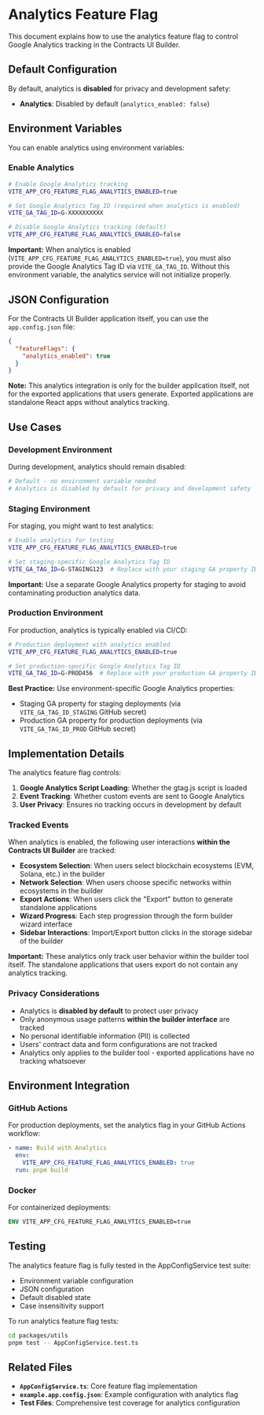 # Analytics Feature Flag

This document explains how to use the analytics feature flag to control Google Analytics tracking in the Contracts UI Builder.

## Default Configuration

By default, analytics is **disabled** for privacy and development safety:

- **Analytics**: Disabled by default (`analytics_enabled: false`)

## Environment Variables

You can enable analytics using environment variables:

### Enable Analytics

```bash
# Enable Google Analytics tracking
VITE_APP_CFG_FEATURE_FLAG_ANALYTICS_ENABLED=true

# Set Google Analytics Tag ID (required when analytics is enabled)
VITE_GA_TAG_ID=G-XXXXXXXXXX

# Disable Google Analytics tracking (default)
VITE_APP_CFG_FEATURE_FLAG_ANALYTICS_ENABLED=false
```

**Important:** When analytics is enabled (`VITE_APP_CFG_FEATURE_FLAG_ANALYTICS_ENABLED=true`), you must also provide the Google Analytics Tag ID via `VITE_GA_TAG_ID`. Without this environment variable, the analytics service will not initialize properly.

## JSON Configuration

For the Contracts UI Builder application itself, you can use the `app.config.json` file:

```json
{
  "featureFlags": {
    "analytics_enabled": true
  }
}
```

**Note:** This analytics integration is only for the builder application itself, not for the exported applications that users generate. Exported applications are standalone React apps without analytics tracking.

## Use Cases

### Development Environment

During development, analytics should remain disabled:

```bash
# Default - no environment variable needed
# Analytics is disabled by default for privacy and development safety
```

### Staging Environment

For staging, you might want to test analytics:

```bash
# Enable analytics for testing
VITE_APP_CFG_FEATURE_FLAG_ANALYTICS_ENABLED=true

# Set staging-specific Google Analytics Tag ID
VITE_GA_TAG_ID=G-STAGING123  # Replace with your staging GA property ID
```

**Important:** Use a separate Google Analytics property for staging to avoid contaminating production analytics data.

### Production Environment

For production, analytics is typically enabled via CI/CD:

```bash
# Production deployment with analytics enabled
VITE_APP_CFG_FEATURE_FLAG_ANALYTICS_ENABLED=true

# Set production-specific Google Analytics Tag ID
VITE_GA_TAG_ID=G-PROD456  # Replace with your production GA property ID
```

**Best Practice:** Use environment-specific Google Analytics properties:

- Staging GA property for staging deployments (via `VITE_GA_TAG_ID_STAGING` GitHub secret)
- Production GA property for production deployments (via `VITE_GA_TAG_ID_PROD` GitHub secret)

## Implementation Details

The analytics feature flag controls:

1. **Google Analytics Script Loading**: Whether the gtag.js script is loaded
2. **Event Tracking**: Whether custom events are sent to Google Analytics
3. **User Privacy**: Ensures no tracking occurs in development by default

### Tracked Events

When analytics is enabled, the following user interactions **within the Contracts UI Builder** are tracked:

- **Ecosystem Selection**: When users select blockchain ecosystems (EVM, Solana, etc.) in the builder
- **Network Selection**: When users choose specific networks within ecosystems in the builder
- **Export Actions**: When users click the "Export" button to generate standalone applications
- **Wizard Progress**: Each step progression through the form builder wizard interface
- **Sidebar Interactions**: Import/Export button clicks in the storage sidebar of the builder

**Important:** These analytics only track user behavior within the builder tool itself. The standalone applications that users export do not contain any analytics tracking.

### Privacy Considerations

- Analytics is **disabled by default** to protect user privacy
- Only anonymous usage patterns **within the builder interface** are tracked
- No personal identifiable information (PII) is collected
- Users' contract data and form configurations are not tracked
- Analytics only applies to the builder tool - exported applications have no tracking whatsoever

## Environment Integration

### GitHub Actions

For production deployments, set the analytics flag in your GitHub Actions workflow:

```yaml
- name: Build with Analytics
  env:
    VITE_APP_CFG_FEATURE_FLAG_ANALYTICS_ENABLED: true
  run: pnpm build
```

### Docker

For containerized deployments:

```dockerfile
ENV VITE_APP_CFG_FEATURE_FLAG_ANALYTICS_ENABLED=true
```

## Testing

The analytics feature flag is fully tested in the AppConfigService test suite:

- Environment variable configuration
- JSON configuration
- Default disabled state
- Case insensitivity support

To run analytics feature flag tests:

```bash
cd packages/utils
pnpm test -- AppConfigService.test.ts
```

## Related Files

- **`AppConfigService.ts`**: Core feature flag implementation
- **`example.app.config.json`**: Example configuration with analytics flag
- **Test Files**: Comprehensive test coverage for analytics configuration
